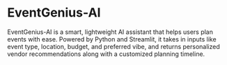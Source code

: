 # EventGenius-AI
EventGenius-AI  is a smart, lightweight AI assistant that helps users plan events with ease. Powered by Python and Streamlit, it takes in inputs like event type, location, budget, and preferred vibe, and returns personalized vendor recommendations along with a customized planning timeline.
